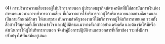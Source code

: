 (4) การบริหารความเสี่ยงของผู้ให้บริการภายนอก
ผู้ประกอบธุรกิจบัตรเครดิตที่มิใช่สถาบันการเงินต้องกำหนดแนวทางการบริหารความเสี่ยง
ที่เกิดจากการใช้บริการจากผู้ให้บริการภายนอกอย่างชัดเจนและเป็นลายลักษณ์อักษร ให้เหมาะสม
กับความสำคัญของงานที่ใช้บริการจากผู้ให้บริการภายนอก รวมทั้งสื่อสารให้บุคคลที่เกี่ยวข้องเข้าใจ
และปฏิบัติตามแนวทางดังกล่าวอย่างเคร่งครัด และต้องจัดให้มีหรือดำเนินการให้ผู้ให้บริการภายนอก
จัดทำคู่มือการปฏิบัติงานและเอกสารที่เกี่ยวข้อง รวมทั้งมีการปรับปรุงให้ทันสมัยอยู่เสมอ
